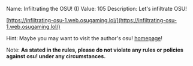 Name: Infiltrating the OSU! (I)
Value: 105
Description: Let's infiltrate OSU!

[https://infiltrating-osu-1.web.osugaming.lol/](https://infiltrating-osu-1.web.osugaming.lol/)

Hint: Maybe you may want to visit the author's osu! [homepage](https://osu.ppy.sh/users/13336293)!

Note: **As stated in the rules, please do not violate any rules or policies against osu! under any circumstances.**
